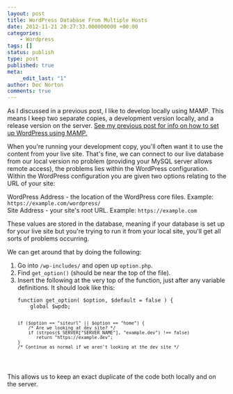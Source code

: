 ```yaml
---
layout: post
title: WordPress Database From Multiple Hosts
date: 2012-11-21 20:27:33.000000000 +00:00
categories:
    - Wordpress
tags: []
status: publish
type: post
published: true
meta:
    _edit_last: "1"
author: Dec Norton
comments: true
---
```


<p>As I discussed in a previous post, I like to develop locally using MAMP. This means I keep two separate copies, a development version locally, and a release version on the server. <a href="https://decnorton.com/2012/11/developing-with-wordpress-locally/">See my previous post for info on how to set up WordPress using MAMP.</a></p>

<!--more-->

<p>When you're running your development copy, you'll often want it to use the content from your live site. That's fine, we can connect to our live database from our local version no problem (providing your MySQL server allows remote access), the problems lies within the WordPress configuration. Within the WordPress configuration you are given two options relating to the URL of your site:</p>
<p>WordPress Address - the location of the WordPress core files. Example: <code>https://example.com/wordpress/</code><br />
Site Address - your site's root URL. Example: <code>https://example.com</code></p>
<p>These values are stored in the database, meaning if your database is set up for your live site but you're trying to run it from your local site, you'll get all sorts of problems occurring.</p>
<p>We can get around that by doing the following:</p>
<ol>
<li>Go into <code>/wp-includes/</code> and open up <code>option.php</code>.</li>
<li>Find <code>get_option()</code> (should be near the top of the file).</li>
<li>Insert the following at the very top of the function, just after any variable definitions. It should look like this:
<pre class="language-php"><code>function get_option( $option, $default = false ) {
	global $wpdb;

    if ($option == "siteurl" || $option == "home") {
    	/* Are we looking at dev site? */
    	if (strpos($_SERVER["SERVER_NAME"], "example.dev") !== false)
    	   return "https://example.dev";
    }
    /* Continue as normal if we aren't looking at the dev site */

</code></pre>

</li>
</ol>
<p>This allows us to keep an exact duplicate of the code both locally and on the server.</p>
